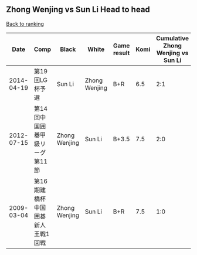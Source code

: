 ## Zhong Wenjing vs Sun Li Head to head

[Back to ranking](../../index.md)




| **Date** | **Comp** | **Black** | **White** | **Game result** | **Komi** | **Cumulative Zhong Wenjing vs Sun Li** | **Zhong Wenjing streak** | **Sun Li streak** | 
| --- | --- | --- | --- | --- | --- | --- | --- | --- |
| 2014-04-19 | 第19回LG杯予選 | Sun Li | Zhong Wenjing | B+R | 6.5 | 2:1 | 0 | 1 | 
| 2012-07-15 | 第14回中国囲碁甲級リーグ第11節 | Zhong Wenjing | Sun Li | B+3.5 | 7.5 | 2:0 | 2 | 0 | 
| 2009-03-04 | 第16期建橋杯中国囲碁新人王戦1回戦 | Zhong Wenjing | Sun Li | B+R | 7.5 | 1:0 | 1 | 0 |




